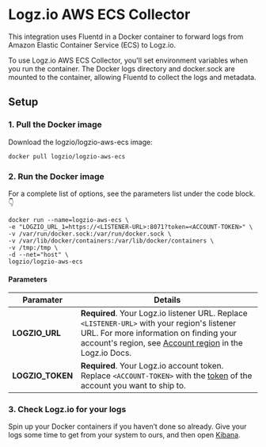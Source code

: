 # Logz.io AWS ECS Collector

This integration uses Fluentd in a Docker container to forward logs from Amazon Elastic Container Service (ECS) to Logz.io.

To use Logz.io AWS ECS Collector, you'll set environment variables when you run the container.
The Docker logs directory and docker.sock are mounted to the container, allowing Fluentd to collect the logs and metadata.

## Setup

### 1. Pull the Docker image

Download the logzio/logzio-aws-ecs image:

```shell
docker pull logzio/logzio-aws-ecs
```

### 2. Run the Docker image

For a complete list of options, see the parameters list under the code block.👇

```shell
docker run --name=logzio-aws-ecs \
-e "LOGZIO_URL_1=https://<LISTENER-URL>:8071?token=<ACCOUNT-TOKEN>" \
-v /var/run/docker.sock:/var/run/docker.sock \
-v /var/lib/docker/containers:/var/lib/docker/containers \
-v /tmp:/tmp \
-d --net="host" \
logzio/logzio-aws-ecs
```

#### Parameters

| Paramater | Details |
|---|---|
| **LOGZIO_URL** | **Required**. Your Logz.io listener URL. Replace `<LISTENER-URL>` with your region's listener URL. For more information on finding your account's region, see [Account region](https://docs.logz.io/user-guide/accounts/account-region.html) in the Logz.io Docs. |
| **LOGZIO_TOKEN** | **Required**. Your Logz.io account token. Replace `<ACCOUNT-TOKEN>` with the [token](https://app.logz.io/#/dashboard/settings/general) of the account you want to ship to. |

### 3. Check Logz.io for your logs

Spin up your Docker containers if you haven’t done so already. Give your logs some time to get from your system to ours, and then open [Kibana](https://app.logz.io/#/dashboard/kibana).
